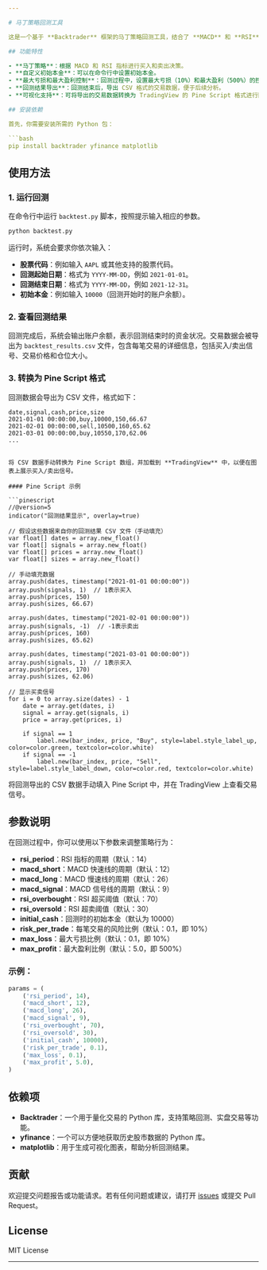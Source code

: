 ```yaml
---

# 马丁策略回测工具

这是一个基于 **Backtrader** 框架的马丁策略回测工具，结合了 **MACD** 和 **RSI** 指标来进行模拟交易。该工具允许你指定初始本金、交易标的（如股票代码）以及回测的时间段，并提供最大亏损和最大盈利控制。回测结束后，工具会导出交易数据，并允许你将其转换为 TradingView 的 Pine Script 格式进行可视化。

## 功能特性

- **马丁策略**：根据 MACD 和 RSI 指标进行买入和卖出决策。
- **自定义初始本金**：可以在命令行中设置初始本金。
- **最大亏损和最大盈利控制**：回测过程中，设置最大亏损（10%）和最大盈利（500%）的控制条件。
- **回测结果导出**：回测结束后，导出 CSV 格式的交易数据，便于后续分析。
- **可视化支持**：可将导出的交易数据转换为 TradingView 的 Pine Script 格式进行图表展示。

## 安装依赖

首先，你需要安装所需的 Python 包：

```bash
pip install backtrader yfinance matplotlib
```

## 使用方法

### 1. 运行回测

在命令行中运行 `backtest.py` 脚本，按照提示输入相应的参数。

```bash
python backtest.py
```

运行时，系统会要求你依次输入：

- **股票代码**：例如输入 `AAPL` 或其他支持的股票代码。
- **回测起始日期**：格式为 `YYYY-MM-DD`，例如 `2021-01-01`。
- **回测结束日期**：格式为 `YYYY-MM-DD`，例如 `2021-12-31`。
- **初始本金**：例如输入 `10000`（回测开始时的账户余额）。

### 2. 查看回测结果

回测完成后，系统会输出账户余额，表示回测结束时的资金状况。交易数据会被导出为 `backtest_results.csv` 文件，包含每笔交易的详细信息，包括买入/卖出信号、交易价格和仓位大小。

### 3. 转换为 Pine Script 格式

回测数据会导出为 CSV 文件，格式如下：

```csv
date,signal,cash,price,size
2021-01-01 00:00:00,buy,10000,150,66.67
2021-02-01 00:00:00,sell,10500,160,65.62
2021-03-01 00:00:00,buy,10550,170,62.06
...
```

```

将 CSV 数据手动转换为 Pine Script 数组，并加载到 **TradingView** 中，以便在图表上展示买入/卖出信号。

#### Pine Script 示例

```pinescript
//@version=5
indicator("回测结果显示", overlay=true)

// 假设这些数据来自你的回测结果 CSV 文件（手动填充）
var float[] dates = array.new_float()
var float[] signals = array.new_float()
var float[] prices = array.new_float()
var float[] sizes = array.new_float()

// 手动填充数据
array.push(dates, timestamp("2021-01-01 00:00:00"))
array.push(signals, 1)  // 1表示买入
array.push(prices, 150)
array.push(sizes, 66.67)

array.push(dates, timestamp("2021-02-01 00:00:00"))
array.push(signals, -1)  // -1表示卖出
array.push(prices, 160)
array.push(sizes, 65.62)

array.push(dates, timestamp("2021-03-01 00:00:00"))
array.push(signals, 1)  // 1表示买入
array.push(prices, 170)
array.push(sizes, 62.06)

// 显示买卖信号
for i = 0 to array.size(dates) - 1
    date = array.get(dates, i)
    signal = array.get(signals, i)
    price = array.get(prices, i)

    if signal == 1
        label.new(bar_index, price, "Buy", style=label.style_label_up, color=color.green, textcolor=color.white)
    if signal == -1
        label.new(bar_index, price, "Sell", style=label.style_label_down, color=color.red, textcolor=color.white)
```

将回测导出的 CSV 数据手动填入 Pine Script 中，并在 TradingView 上查看交易信号。

## 参数说明

在回测过程中，你可以使用以下参数来调整策略行为：

- **rsi_period**：RSI 指标的周期（默认：14）
- **macd_short**：MACD 快速线的周期（默认：12）
- **macd_long**：MACD 慢速线的周期（默认：26）
- **macd_signal**：MACD 信号线的周期（默认：9）
- **rsi_overbought**：RSI 超买阈值（默认：70）
- **rsi_oversold**：RSI 超卖阈值（默认：30）
- **initial_cash**：回测时的初始本金（默认为 10000）
- **risk_per_trade**：每笔交易的风险比例（默认：0.1，即 10%）
- **max_loss**：最大亏损比例（默认：0.1，即 10%）
- **max_profit**：最大盈利比例（默认：5.0，即 500%）

### 示例：

```python
params = (
    ('rsi_period', 14),
    ('macd_short', 12),
    ('macd_long', 26),
    ('macd_signal', 9),
    ('rsi_overbought', 70),
    ('rsi_oversold', 30),
    ('initial_cash', 10000),
    ('risk_per_trade', 0.1),
    ('max_loss', 0.1),
    ('max_profit', 5.0),
)
```

## 依赖项

- **Backtrader**：一个用于量化交易的 Python 库，支持策略回测、实盘交易等功能。
- **yfinance**：一个可以方便地获取历史股市数据的 Python 库。
- **matplotlib**：用于生成可视化图表，帮助分析回测结果。

## 贡献

欢迎提交问题报告或功能请求。若有任何问题或建议，请打开 [issues](https://github.com/yourusername/yourrepository/issues) 或提交 Pull Request。

## License

MIT License

---
